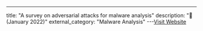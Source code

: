 ---
title: "A survey on adversarial attacks for malware analysis"
description: "🔖  (January 2022)"
external_category: "Malware Analysis"
---[Visit Website](https://arxiv.org/abs/2111.08223)


